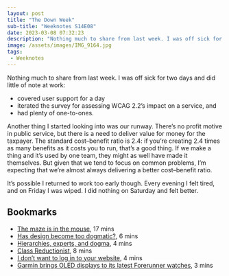 ```yaml
---
layout: post
title: "The Down Week"
sub-title: "Weeknotes S14E08"
date: 2023-03-08 07:32:23
description: "Nothing much to share from last week. I was off sick for two days and did little of note at work."
image: /assets/images/IMG_9164.jpg
tags:
 - Weeknotes
---
```


Nothing much to share from last week. I was off sick for two days and did little of note at work:

- covered user support for a day
- iterated the survey for assessing WCAG 2.2’s impact on a service, and
- had plenty of one-to-ones.

Another thing I started looking into was our runway. There’s no profit motive in public service, but there is a need to deliver value for money for the taxpayer. The standard cost–benefit ratio is 2.4: if you’re creating 2.4 times as many benefits as it costs you to run, that’s a good thing. If we make a thing and it’s used by one team, they might as well have made it themselves. But given that we tend to focus on common problems, I’m expecting that we’re almost always delivering a better cost–benefit ratio.

It’s possible I returned to work too early though. Every evening I felt tired, and on Friday I was wiped. I did nothing on Saturday and felt better.

## Bookmarks

- [The maze is in the mouse](https://medium.com/@pravse/the-maze-is-in-the-mouse-980c57cfd61a), 17 mins
- [Has design become too dogmatic?](https://www.fastcompany.com/90854287/has-design-become-too-dogmatic), 6 mins
- [Hierarchies, experts, and dogma](https://jarche.com/2023/02/hierarchies-experts-and-dogma/), 4 mins
- [Class Reductionist](https://www.tbray.org/ongoing/When/202x/2023/01/16/Class-Reductionism), 8 mins
- [I don’t want to log in to your website](https://www.theverge.com/2023/2/28/23618804/google-facebook-login-ads-web-design-hell), 4 mins
- [Garmin brings OLED displays to its latest Forerunner watches](https://www.theverge.com/2023/3/2/23620442/garmin-smartwatch-forerunner-265-965-oled-wearable), 3 mins
